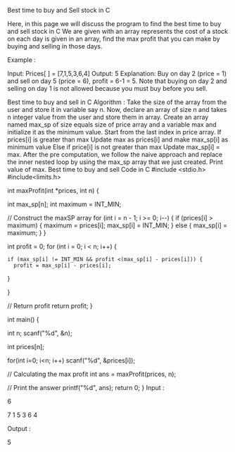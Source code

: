 Best time to buy and Sell stock in C
 

Here, in this page we will discuss the program to find the best time to buy and sell stock in C  We are given with an array represents the cost of a stock on each day is given in an array, find the max profit that you can make by buying and selling in those days.

Example :

Input: Prices[ ] = [7,1,5,3,6,4]
Output: 5
Explanation: Buy on day 2 (price = 1) and sell on day 5 (price = 6), profit = 6-1 = 5. Note that buying on day 2 and selling on day 1 is not allowed because you must buy before you sell.

 
Best time to buy and sell in C
Algorithm :
Take the size of the array from the user and store it in variable say n.
Now, declare an array of size n and takes n integer value from the user and store them in array.
Create an array named max_sp of size equals size of price array and a variable max and initialize it as the minimum value.
Start from the last index in price array.
If prices[i] is greater than max
Update max as prices[i] and make max_sp[i] as minimum value
Else if price[i] is not greater than max
Update max_sp[i] = max.
After the pre computation, we follow the naive approach and replace the inner nested loop by using the max_sp array that we just created.
Print value of max.
Best time to buy and sell
Code in C
#include <stdio.h>
#include<limits.h>

int maxProfit(int *prices, int n) {

  int max_sp[n];
  int maximum = INT_MIN;

  // Construct the maxSP array
  for (int i = n - 1; i >= 0; i--) {
      if (prices[i] > maximum) {
         maximum = prices[i];
         max_sp[i] = INT_MIN;
      } 
      else {
         max_sp[i] = maximum;
      }
  }

  int profit = 0;
  for (int i = 0; i < n; i++) {

    if (max_sp[i] != INT_MIN && profit <(max_sp[i] - prices[i])) {
      profit = max_sp[i] - prices[i];
   }

  }

  // Return profit
  return profit;
}

int main() {

   int n;
   scanf("%d", &n);

   int prices[n];

   for(int i=0; i<n; i++)
   scanf("%d", &prices[i]);

   // Calculating the max profit
   int ans = maxProfit(prices, n);

   // Print the answer
   printf("%d", ans);
   return 0;
}
Input :

6

7 1 5 3 6 4

Output :

5
